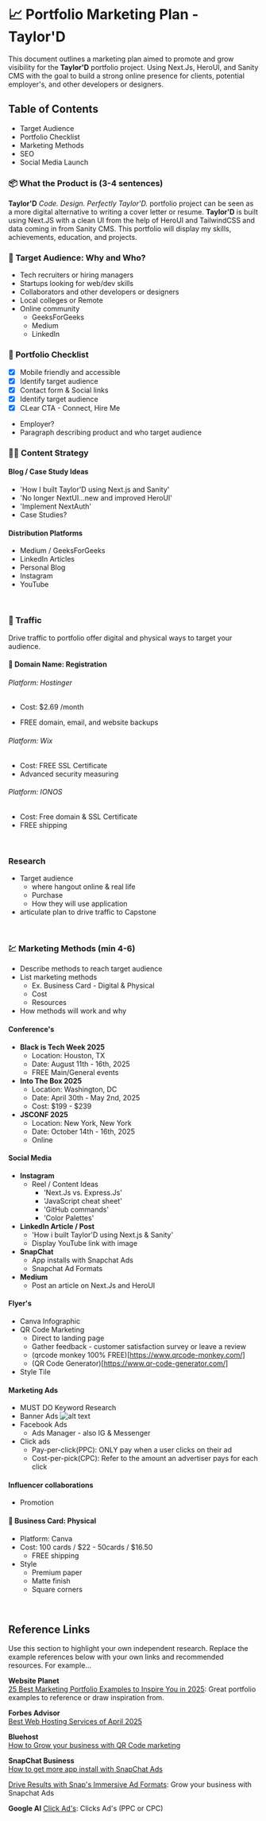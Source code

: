 # 📈 Portfolio Marketing Plan - Taylor'D

This document outlines a marketing plan aimed to promote and grow visibility for the **Taylor'D** portfolio project. Using Next.Js, HeroUI, and Sanity CMS with the goal to build a strong online presence for clients, potential employer's, and other developers or designers.

## Table of Contents

- Target Audience
- Portfolio Checklist
- Marketing Methods
- SEO
- Social Media Launch
  <br>

### **📦 What the Product is (3-4 sentences)**

**Taylor'D** _Code. Design. Perfectly Taylor'D._ portfolio project can be seen as a more digital alternative to writing a cover letter or resume. **Taylor'D** is built using Next.JS with a clean UI from the help of HeroUI and TailwindCSS and data coming in from Sanity CMS. This portfolio will display my skills, achievements, education, and projects.

### **🎯 Target Audience: Why and Who?**

- Tech recruiters or hiring managers
- Startups looking for web/dev skills
- Collaborators and other developers or designers
- Local colleges or Remote
- Online community
  - GeeksForGeeks
  - Medium
  - LinkedIn

### **🧳 Portfolio Checklist**

- [x] Mobile friendly and accessible
- [x] Identify target audience
- [x] Contact form & Social links
- [x] Identify target audience
- [x] CLear CTA - Connect, Hire Me
- Employer?
- Paragraph describing product and who target audience

### **✍🏽 Content Strategy**

#### Blog / Case Study Ideas

- 'How I built Taylor'D using Next.js and Sanity'
- 'No longer NextUI...new and improved HeroUI'
- 'Implement NextAuth'
- Case Studies?

#### Distribution Platforms

- Medium / GeeksForGeeks
- LinkedIn Articles
- Personal Blog
- Instagram
- YouTube

<br>

### **🚦 Traffic**

Drive traffic to portfolio offer digital and physical ways to target your audience.

#### 🛜 Domain Name: Registration

###### Platform: Hostinger

- Cost: $2.69 /month

- FREE domain, email, and website backups

###### Platform: Wix

- Cost: FREE SSL Certificate
- Advanced security measuring

###### Platform: IONOS

- Cost: Free domain & SSL Certificate
- FREE shipping

<br>

### Research

- Target audience
  - where hangout online & real life
  - Purchase
  - How they will use application
- articulate plan to drive traffic to Capstone

<br>

### 💹 Marketing Methods (min 4-6)

- Describe methods to reach target audience
- List marketing methods
  - Ex. Business Card - Digital & Physical
  - Cost
  - Resources
- How methods will work and why

#### Conference's

- **Black is Tech Week 2025**
  - Location: Houston, TX
  - Date: August 11th - 16th, 2025
  - FREE Main/General events
- **Into The Box 2025**
  - Location: Washington, DC
  - Date: April 30th - May 2nd, 2025
  - Cost: $199 - $239
- **JSCONF 2025**
  - Location: New York, New York
  - Date: October 14th - 16th, 2025
  - Online

#### Social Media

- **Instagram**
  - Reel / Content Ideas
    - 'Next.Js vs. Express.Js'
    - 'JavaScript cheat sheet'
    - 'GitHub commands'
    - 'Color Palettes'
- **LinkedIn Article / Post**
  - 'How i built Taylor'D using Next.js & Sanity'
  - Display YouTube link with image
- **SnapChat**
  - App installs with Snapchat Ads
  - Snapchat Ad Formats
- **Medium**
  - Post an article on Next.Js and HeroUI

#### Flyer's

- Canva Infographic
- QR Code Marketing
  - Direct to landing page
  - Gather feedback - customer satisfaction survey or leave a review
  - (qrcode monkey 100% FREE)[https://www.qrcode-monkey.com/]
  - (QR Code Generator)[https://www.qr-code-generator.com/]
- Style Tile

#### Marketing Ads

- MUST DO Keyword Research
- Banner Ads
  ![alt text](DigitalBannerSizes.png)
- Facebook Ads
  - Ads Manager - also IG & Messenger
- Click ads
  - Pay-per-click(PPC): ONLY pay when a user clicks on their ad
  - Cost-per-pick(CPC): Refer to the amount an advertiser pays for each click

#### Influencer collaborations

- Promotion

#### 📇 Business Card: Physical

- Platform: Canva
- Cost: 100 cards / $22 - 50cards / $16.50
  - FREE shipping
- Style
  - Premium paper
  - Matte finish
  - Square corners

<br>

## Reference Links

Use this section to highlight your own independent research. Replace the example references below with your own links and recommended resources. For example...

**Website Planet**  
[25 Best Marketing Portfolio Examples to Inspire You in 2025](https://www.websiteplanet.com/blog/best-marketing-portfolio-examples/): Great portfolio examples to reference or draw inspiration from.

**Forbes Advisor**  
[Best Web Hosting Services of April 2025](https://www.forbes.com/advisor/l/best-web-hosting-services/?utm_content=165880225807&utm_term=kwd-10020181&utm_campaign=21283872658&utm_source=google&utm_medium=cpc&accountid=5243522780&utm_content=165880225807&utm_term=kwd-10020181&utm_campaign=21283872658&network=g&device=c&placement=&location_physical=9008741&device_model=&creative=728159286918&gad_source=1&gclid=CjwKCAjw--K_BhB5EiwAuwYoysvBcizs08ESYiMh6XGb0nImj2A6imiyx7QvTNDKsnLDNmDJg4cTWBoCHekQAvD_BwE)

**Bluehost**  
[How to Grow your business with QR Code marketing](https://www.bluehost.com/blog/qr-code-marketing/?utm_campaign=dsa_blog_PPC&utm_source=googleads&utm_medium=genericsearch&channelid=P61C101S570N0B5578A2D4499E0000V113&gad_source=1&gclid=CjwKCAjw--K_BhB5EiwAuwYoyma1PjIdtKvg8spediV7DahEORsm8KfZ7FX3O2KE7VvV4xd28ortaBoCFgsQAvD_BwE&gclsrc=aw.ds)

**SnapChat Business**  
[How to get more app install with SnapChat Ads](https://forbusiness.snapchat.com/advertising/industry/app?_sid=PAID&utm_campaign=US_G_Search_Brand_MKAG-howtocreateads&utm_content=startsnapchatads&utm_medium=PAIDB2B&utm_source=GoogleSEM&utm_term=US&gclid=CjwKCAjw--K_BhB5EiwAuwYoyiFUREEZWXdQVHsnlndjfxpArHA0PUqmSyP1g9YXamGXbrIsTSwDPBoCQ7cQAvD_BwE)

[Drive Results with Snap's Immersive Ad Formats](https://forbusiness.snapchat.com/advertising/ad-formats?_sid=PAID&utm_campaign=US_G_Search_Brand_MKAG-howtocreateads&utm_content=startsnapchatads&utm_medium=PAIDB2B&utm_source=GoogleSEM&utm_term=US&gclid=CjwKCAjw--K_BhB5EiwAuwYoyiFUREEZWXdQVHsnlndjfxpArHA0PUqmSyP1g9YXamGXbrIsTSwDPBoCQ7cQAvD_BwE): Grow your business with Snapchat Ads

**Google AI**
[Click Ad's](https://docs.google.com/document/d/e/2PACX-1vQuYu0KzaIVn-Q4GuqvuPShML0RpfKV8J32y07Z53AXJwaVsNw3zRfsCPaDWYHm40OuiVSyWWoMOPhB/pub): Clicks Ad's (PPC or CPC)

<br>
